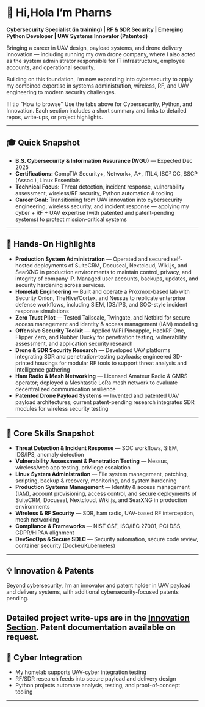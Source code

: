 # **👋 Hi,Hola I’m Pharns**

**Cybersecurity Specialist (in training) | RF & SDR Security | Emerging Python Developer | UAV Systems Innovator (Patented)**  

Bringing a career in UAV design, payload systems, and drone delivery innovation — including running my own drone company, where I also acted as the system administrator responsible for IT infrastructure, employee accounts, and operational security.  

Building on this foundation, I’m now expanding into cybersecurity to apply my combined expertise in systems administration, wireless, RF, and UAV engineering to modern security challenges.  

!!! tip "How to browse"
    Use the tabs above for Cybersecurity, Python, and Innovation. Each section includes a short summary and links to detailed repos, write-ups, or project highlights.

---

## **🎓 Quick Snapshot**
- **B.S. Cybersecurity & Information Assurance (WGU)** — Expected Dec 2025  
- **Certifications:** CompTIA Security+, Network+, A+, ITIL4, ISC² CC, SSCP (Assoc.), Linux Essentials  
- **Technical Focus:** Threat detection, incident response, vulnerability assessment, wireless/RF security, Python automation & tooling  
- **Career Goal:** Transitioning from UAV innovation into cybersecurity engineering, wireless security, and incident response — applying my cyber + RF + UAV expertise (with patented and patent-pending systems) to protect mission-critical systems  

---

## 🚀 **Hands-On Highlights**

 - **Production System Administration** — Operated and secured self-hosted deployments of SuiteCRM, Docuseal, Nextcloud, Wiki.js, and SearXNG in production environments to maintain control, privacy, and integrity of company IP. Managed user accounts, backups, updates, and security hardening across services.  
- **Homelab Engineering** — Built and operate a Proxmox-based lab with Security Onion, TheHive/Cortex, and Nessus to replicate enterprise defense workflows, including SIEM, IDS/IPS, and SOC-style incident response simulations  
- **Zero Trust Pilot** — Tested Tailscale, Twingate, and Netbird for secure access management and identity & access management (IAM) modeling  
- **Offensive Security Toolkit** — Applied WiFi Pineapple, HackRF One, Flipper Zero, and Rubber Ducky for penetration testing, vulnerability assessment, and application security research  
- **Drone & SDR Security Research** — Developed UAV platforms integrating SDR and penetration-testing payloads; engineered 3D-printed housings for modular RF tools to support threat analysis and intelligence gathering  
- **Ham Radio & Mesh Networking** — Licensed Amateur Radio & GMRS operator; deployed a Meshtastic LoRa mesh network to evaluate decentralized communication resilience  
- **Patented Drone Payload Systems** — Invented and patented UAV payload architectures; current patent-pending research integrates SDR modules for wireless security testing  

---

## 🧰 **Core Skills Snapshot**

- **Threat Detection & Incident Response** — SOC workflows, SIEM, IDS/IPS, anomaly detection  
- **Vulnerability Assessment & Penetration Testing** — Nessus, wireless/web app testing, privilege escalation  
- **Linux System Administration** — File system management, patching, scripting, backup & recovery, monitoring, and system hardening  
- **Production Systems Management** — Identity & access management (IAM), account provisioning, access control, and secure deployments of SuiteCRM, Docuseal, Nextcloud, Wiki.js, and SearXNG in production environments  
- **Wireless & RF Security** — SDR, ham radio, UAV-based RF interception, mesh networking  
- **Compliance & Frameworks** — NIST CSF, ISO/IEC 27001, PCI DSS, GDPR/HIPAA alignment  
- **DevSecOps & Secure SDLC** — Security automation, secure code review, container security (Docker/Kubernetes)  

---

## 💡 **Innovation & Patents**
Beyond cybersecurity, I’m an innovator and patent holder in UAV payload and delivery systems, with additional cybersecurity-focused patents pending.  

Detailed project write-ups are in the [Innovation Section](innovation.md). Patent documentation available on request.  
---

## 🌟 **Cyber Integration**
- My homelab supports UAV-cyber integration testing  
- RF/SDR research feeds into secure payload and delivery design  
- Python projects automate analysis, testing, and proof-of-concept tooling  

---


<!-- Structured Data for SEO -->
<script type="application/ld+json">
{
  "@context": "https://schema.org",
  "@type": "Person",
  "name": "Pharns",
  "url": "https://portfolio.pharns.com",
  "jobTitle": "Cybersecurity Analyst (in training)",
  "alumniOf": {
    "@type": "CollegeOrUniversity",
    "name": "Western Governors University"
  },
  "sameAs": [
    "https://www.linkedin.com/in/pharns",
    "https://github.com/pharns"
  ],
  "knowsAbout": [
    "Cybersecurity",
    "Threat Detection",
    "Incident Response",
    "Vulnerability Assessment",
    "Risk Management",
    "Security Operations Center (SOC)",
    "Penetration Testing",
    "Digital Forensics",
    "Network Security",
    "Python Automation"
  ],
  "worksOn": {
    "@type": "WebSite",
    "url": "https://portfolio.pharns.com",
    "name": "Pharns — Cybersecurity & Python Portfolio"
  }
}
</script>
